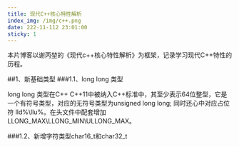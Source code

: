 ```yaml
---
title: 现代C++核心特性解析
index_img: /img/c++.png
date: 222-11-112 23:01:00
sticky: 1
---
```


本片博客以谢丙堃的《现代c++核心特性解析》为框架，记录学习现代C++特性的历程。

##1、新基础类型
###1.1、long long 类型

long long 类型在C++ C++11中被纳入C++标准中，其至少表示64位整型，它是一个有符号类型，对应的无符号类型为unsigned long long; 同时还心中对应占位符 lld%\llu%。在头文件中配套增加 LLONG_MAX\LLONG_MIN\ULLONG_MAX。

###1.2、新增字符类型char16_t和char32_t
